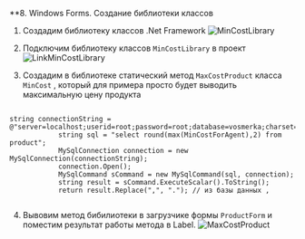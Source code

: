 **8. Windows Forms. Создание библиотеки классов

1. Создадим библиотеку классов .Net Framework
![MinCostLibrary](./gifs/MinCostLibrary.gif)

2. Подключим библиотеку классов ```MinCostLibrary``` в проект
![LinkMinCostLibrary](./gifs/LinkMinCostLibrary.gif)

3. Создадим в библиотеке статический метод ```MaxCostProduct``` класса ```MinCost``` , который для примера просто будет выводить максимальную цену продукта

```Csharp

string connectionString = @"server=localhost;userid=root;password=root;database=vosmerka;charset=utf8";
            string sql = "select round(max(MinCostForAgent),2) from product";
            MySqlConnection connection = new MySqlConnection(connectionString);
            connection.Open();
            MySqlCommand sCommand = new MySqlCommand(sql, connection);
            string result = sCommand.ExecuteScalar().ToString();
            return result.Replace(",", "."); // из базы данных ,


```
4. Вывовим метод бибилиотеки в загрузчике формы ```ProductForm``` и поместим результат работы метода в Label.
![MaxCostProduct](./gifs/MaxCostProduct.gif)



